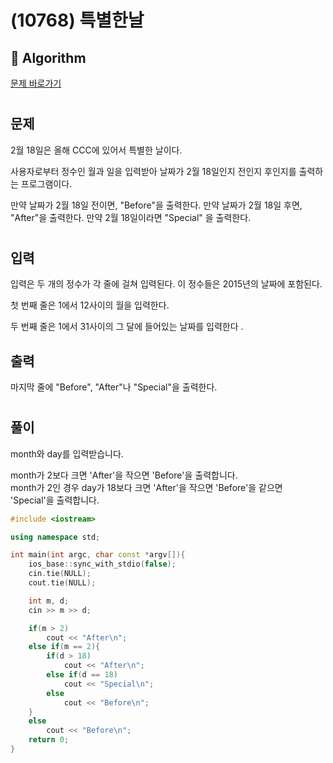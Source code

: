 # (10768) 특별한날
## :100: Algorithm
[문제 바로가기](https://www.acmicpc.net/problem/10768)
#
## 문제
2월 18일은 올해 CCC에 있어서 특별한 날이다.

사용자로부터 정수인 월과 일을 입력받아 날짜가 2월 18일인지 전인지 후인지를 출력하는 프로그램이다.

만약 날짜가 2월 18일 전이면, "Before"을 출력한다. 만약 날짜가 2월 18일 후면, "After"을 출력한다. 만약 2월 18일이라면 "Special" 을 출력한다.
#
## 입력
입력은 두 개의 정수가 각 줄에 걸쳐 입력된다. 이 정수들은 2015년의 날짜에 포함된다.

첫 번째 줄은 1에서 12사이의 월을 입력한다.

두 번째 줄은 1에서 31사이의 그 달에 들어있는 날짜를 입력한다 .
## 출력
마지막 줄에 "Before", "After"나 "Special"을 출력한다.
#
## 풀이
month와 day를 입력받습니다.  

month가 2보다 크면 'After'을 작으면 'Before'을 출력합니다.  
month가 2인 경우 day가 18보다 크면 'After'을 작으면 'Before'을 같으면 'Special'을 출력합니다.  

```cpp
#include <iostream>

using namespace std;

int main(int argc, char const *argv[]){
    ios_base::sync_with_stdio(false);
    cin.tie(NULL);
    cout.tie(NULL);

    int m, d;
    cin >> m >> d;

    if(m > 2)
        cout << "After\n";
    else if(m == 2){
        if(d > 18)
            cout << "After\n";
        else if(d == 18)
            cout << "Special\n";
        else
            cout << "Before\n";
    }
    else
        cout << "Before\n";
    return 0;
}
```